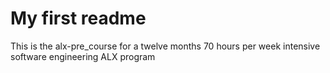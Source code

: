 # My first readme
This is the alx-pre_course for a twelve months 70 hours per week intensive software engineering ALX program
